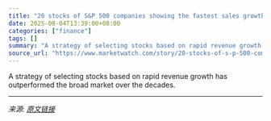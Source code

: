 ```yaml
---
title: "20 stocks of S&P 500 companies showing the fastest sales growth"
date: 2025-08-04T13:39:00+08:00
categories: ["finance"]
tags: []
summary: "A strategy of selecting stocks based on rapid revenue growth has outperformed the broad market over the decades."
source_url: "https://www.marketwatch.com/story/20-stocks-of-s-p-500-companies-showing-the-fastest-sales-growth-5be27159?mod=mw_rss_topstories"
---
```


A strategy of selecting stocks based on rapid revenue growth has outperformed the broad market over the decades.

---

*来源: [原文链接](https://www.marketwatch.com/story/20-stocks-of-s-p-500-companies-showing-the-fastest-sales-growth-5be27159?mod=mw_rss_topstories)*
